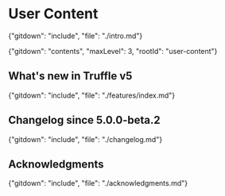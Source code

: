 # User Content

{"gitdown": "include", "file": "./intro.md"}

<a name="contents"></a>

{"gitdown": "contents", "maxLevel": 3, "rootId": "user-content"}

## What's new in Truffle v5

{"gitdown": "include", "file": "./features/index.md"}

## Changelog since 5.0.0-beta.2

{"gitdown": "include", "file": "./changelog.md"}

## Acknowledgments

{"gitdown": "include", "file": "./acknowledgments.md"}
